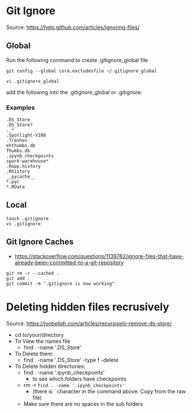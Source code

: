 
# Git Ignore
Source: https://help.github.com/articles/ignoring-files/

## Global 

Run the following command to create .gitignore_global file 

```
git config --global core.excludesfile ~/.gitignore_global

vi .gitignore_global
```

add the following into the .gitignore_global or .gitignore: 

### Examples 
```
.DS_Store
.DS_Store?
._*
.Spotlight-V100
.Trashes
ehthumbs.db
Thumbs.db
.ipynb_checkpoints 
spark-warehouse*
.Rapp.history
.Rhistory
__pycache__
*.pyc
*.RData
```
## Local 
```
touch .gitignore
vi .gitignore
```

## Git Ignore Caches 
- https://stackoverflow.com/questions/1139762/ignore-files-that-have-already-been-committed-to-a-git-repository

```
git rm -r --cached .
git add .
git commit -m ".gitignore is now working"
```

# Deleting hidden files recrusively
Source: https://jonbellah.com/articles/recursively-remove-ds-store/

- cd to/your/directory
- To View the names file 
	- find . -name '.DS_Store' 
- To Delete them: 
	- find . -name '.DS_Store' -type f -delete
- To Delete hidden directories: 
	- find . -name '.ipynb_checkpoints'
		- to see which folders have checkpoints
	- rm -r `find . -name '.ipynb_checkpoints'`
		- (there is ` character in the command above. Copy from the raw file)
	- Make sure there are no spaces in the sub folders 



